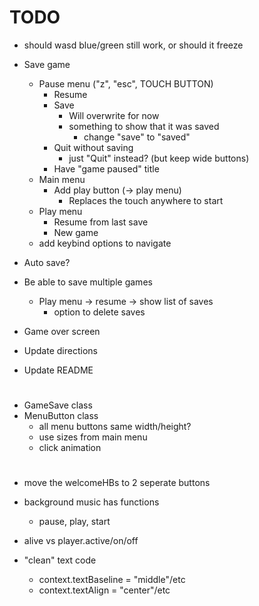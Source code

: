 # TODO

- should wasd blue/green still work, or should it freeze

- Save game
    - Pause menu ("z", "esc", TOUCH BUTTON)
        - Resume
        - Save
            - Will overwrite for now
            - something to show that it was saved
                - change "save" to "saved"
        - Quit without saving
            - just "Quit" instead? (but keep wide buttons)
        - Have "game paused" title
    - Main menu
        - Add play button (-> play menu)
            - Replaces the touch anywhere to start
    - Play menu
        - Resume from last save
        - New game
    - add keybind options to navigate

- Auto save?

- Be able to save multiple games
    - Play menu -> resume -> show list of saves
        - option to delete saves

- Game over screen

- Update directions
- Update README

#

- GameSave class
- MenuButton class
    - all menu buttons same width/height?
    - use sizes from main menu
    - click animation

# 

- move the welcomeHBs to 2 seperate buttons
- background music has functions
    - pause, play, start
- alive vs player.active/on/off

- "clean" text code
    - context.textBaseline = "middle"/etc
    - context.textAlign = "center"/etc